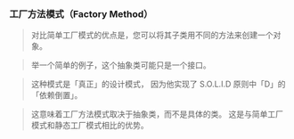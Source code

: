 ### 工厂方法模式（Factory Method）
> 对比简单工厂模式的优点是，您可以将其子类用不同的方法来创建一个对象。

> 举一个简单的例子，这个抽象类可能只是一个接口。

> 这种模式是「真正」的设计模式， 因为他实现了 S.O.L.I.D 原则中「D」的 「依赖倒置」。

> 这意味着工厂方法模式取决于抽象类，而不是具体的类。 这是与简单工厂模式和静态工厂模式相比的优势。
